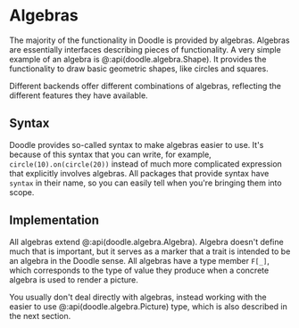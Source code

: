 # Algebras

The majority of the functionality in Doodle is provided by algebras. Algebras are essentially interfaces describing pieces of functionality. A very simple example of an algebra is @:api(doodle.algebra.Shape). It provides the functionality to draw basic geometric shapes, like circles and squares.

Different backends offer different combinations of algebras, reflecting the different features they have available.


## Syntax

Doodle provides so-called syntax to make algebras easier to use. It's because of this syntax that you can write, for example, `circle(10).on(circle(20))` instead of much more complicated expression that explicitly involves algebras. All packages that provide syntax have `syntax` in their name, so you can easily tell when you're bringing them into scope.


## Implementation

All algebras extend @:api(doodle.algebra.Algebra). Algebra doesn't define much that is important, but it serves as a marker that a trait is intended to be an algebra in the Doodle sense. All algebras have a type member `F[_]`, which corresponds to the type of value they produce when a concrete algebra is used to render a picture. 

You usually don't deal directly with algebras, instead working with the easier to use @:api(doodle.algebra.Picture) type, which is also described in the next section.
